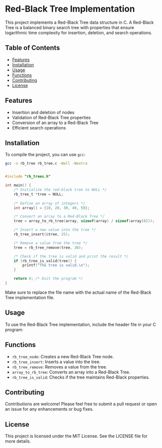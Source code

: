 # Red-Black Tree Implementation

This project implements a Red-Black Tree data structure in C. A Red-Black Tree is a balanced binary search tree with properties that ensure logarithmic time complexity for insertion, deletion, and search operations.

## Table of Contents

- [Features](#features)
- [Installation](#installation)
- [Usage](#usage)
- [Functions](#functions)
- [Contributing](#contributing)
- [License](#license)

## Features

- Insertion and deletion of nodes
- Validation of Red-Black Tree properties
- Conversion of an array to a Red-Black Tree
- Efficient search operations

## Installation

To compile the project, you can use `gcc`:

```bash
gcc -o rb_tree rb_tree.c -Wall -Wextra
```

```c

#include "rb_trees.h"

int main() {
    /* Initialize the red-black tree to NULL */
    rb_tree_t *tree = NULL;
    
    /* Define an array of integers */
    int array[] = {10, 20, 30, 40, 50};

    /* Convert an array to a Red-Black Tree */
    tree = array_to_rb_tree(array, sizeof(array) / sizeof(array[0]));

    /* Insert a new value into the tree */
    rb_tree_insert(&tree, 25);

    /* Remove a value from the tree */
    tree = rb_tree_remove(tree, 30);

    /* Check if the tree is valid and print the result */
    if (rb_tree_is_valid(tree)) {
        printf("The tree is valid.\n");
    }

    return 0; /* Exit the program */
}
```



Make sure to replace the file name with the actual name of the Red-Black Tree implementation file.

## Usage

To use the Red-Black Tree implementation, include the header file in your C program:


## Functions

- `rb_tree_node`: Creates a new Red-Black Tree node.
- `rb_tree_insert`: Inserts a value into the tree.
- `rb_tree_remove`: Removes a value from the tree.
- `array_to_rb_tree`: Converts an array into a Red-Black Tree.
- `rb_tree_is_valid`: Checks if the tree maintains Red-Black properties.

## Contributing

Contributions are welcome! Please feel free to submit a pull request or open an issue for any enhancements or bug fixes.

## License

This project is licensed under the MIT License. See the LICENSE file for more details.
